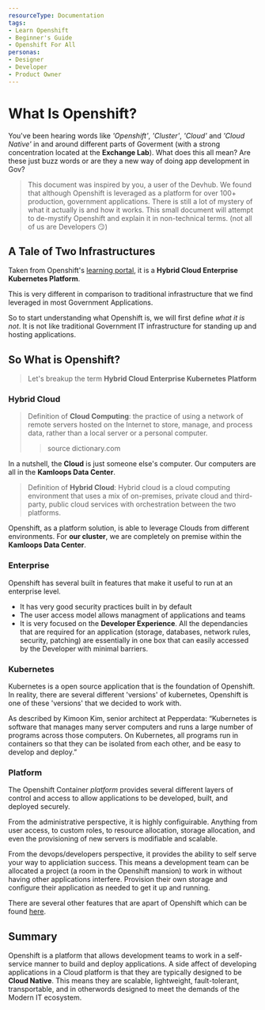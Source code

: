 ```yaml
---
resourceType: Documentation
tags:
- Learn Openshift
- Beginner's Guide
- Openshift For All
personas: 
- Designer
- Developer
- Product Owner
---
```


# What Is Openshift?

You've been hearing words like _'Openshift'_, _'Cluster'_, _'Cloud'_ and _'Cloud Native'_ in and around different parts of Goverment
(with a strong concentration located at the __Exchange Lab__). What does this all mean? Are these just buzz words or are they a new way of
doing app development in Gov?

> This document was inspired by you, a user of the Devhub. We found that although Openshift is leveraged as a platform for over 100+ production,
government applications. There is still a lot of mystery of what it actually is and how it works. This small document will attempt to de-mystify 
Openshift and explain it in non-technical terms. (not all of us are Developers 😏)

## A Tale of Two Infrastructures

Taken from Openshift's [learning portal](https://www.openshift.com/learn/what-is-openshift), it is a
__Hybrid Cloud Enterprise Kubernetes Platform__.

This is very different in comparison to traditional infrastructure that we find leveraged in most Government Applications. 

So to start understanding what Openshift is, we will first define _what it is not_. It is not like traditional Government
IT infrastructure for standing up and hosting applications.


## So What is Openshift?
> Let's breakup the term __Hybrid Cloud Enterprise Kubernetes Platform__

### Hybrid Cloud

> Definition of __Cloud Computing__: the practice of using a network of remote servers hosted on the Internet to store, manage, and process data,
rather than a local server or a personal computer.
>> source dictionary.com

In a nutshell, the __Cloud__ is just someone else's computer. Our computers are all in the __Kamloops Data Center__.

> Definition of __Hybrid Cloud__: Hybrid cloud is a cloud computing environment that uses a mix of on-premises, private cloud and third-party, public cloud services with orchestration between the two platforms.

Openshift, as a platform solution, is able to leverage Clouds from different environments. For __our cluster__, we are completely on premise within the __Kamloops Data Center__.

### Enterprise

Openshift has several built in features that make it useful to run at an enterprise level. 

- It has very good security practices built in by default
- The user access model allows managment of applications and teams
- It is very focused on the __Developer Experience__. All the dependancies that are required for an application (storage, databases, network rules, security, patching) are essentially in one box that can easily accessed by the Developer with minimal barriers.

### Kubernetes

Kubernetes is a open source application that is the foundation of Openshift. In reality, there are several different 'versions' of kubernetes, Openshift is one of these 'versions' that we decided to work with. 

As described by Kimoon Kim, senior architect at Pepperdata: “Kubernetes is software that manages many server computers and runs a large number of programs across those computers. On Kubernetes, all programs run in containers so that they can be isolated from each other, and be easy to develop and deploy.”

### Platform

The Openshift Container *_platform_* provides several different layers of control and access to allow applications to be developed, built, and deployed securely. 

From the administrative perspective, it is highly configuirable. Anything from user access, to custom roles, to resource allocation, storage allocation, and even the provisioning of new servers is modifiable and scalable. 

From the devops/developers perspective, it provides the ability to self serve your way to appliciation success. This means a development team can be allocated a project (a room in the Openshift mansion) to work in without having other applications interfere. Provision their own storage and configure their application as needed to get it up and running. 

There are several other features that are apart of Openshift which can be found [here](https://www.openshift.com/learn/what-is-openshift).

## Summary

Openshift is a platform that allows development teams to work in a self-service manner to build and deploy applications. A side affect of developing applications in a Cloud platform is that they are typically designed to be __Cloud Native__. This means they are scalable, lightweight, fault-tolerant, transportable, and in otherwords designed to meet the demands of the Modern IT ecosystem.
